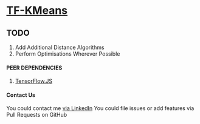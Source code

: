
# [TF-KMeans](https://github.com/pratikpc/TF-KMeans)

## TODO
1. Add Additional Distance Algorithms
2. Perform Optimisations Wherever Possible

#### PEER DEPENDENCIES
1. [TensorFlow.JS](https://www.tensorflow.org/js "tfjs")


#### Contact Us
You could contact me [via LinkedIn](https://www.linkedin.com/in/pratik-chowdhury-889bb2183/ "via LinkedIn")
You could file issues or add features via Pull Requests on GitHub